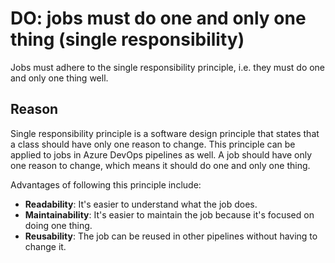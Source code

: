 # DO: jobs must do one and only one thing (single responsibility)

Jobs must adhere to the single responsibility principle, i.e. they must do one
and only one thing well.

## Reason

Single responsibility principle is a software design principle that states that
a class should have only one reason to change. This principle can be applied to
jobs in Azure DevOps pipelines as well. A job should have only one reason to
change, which means it should do one and only one thing.

Advantages of following this principle include:

- **Readability**: It's easier to understand what the job does.
- **Maintainability**: It's easier to maintain the job because it's focused on
  doing one thing.
- **Reusability**: The job can be reused in other pipelines without having to
  change it.

